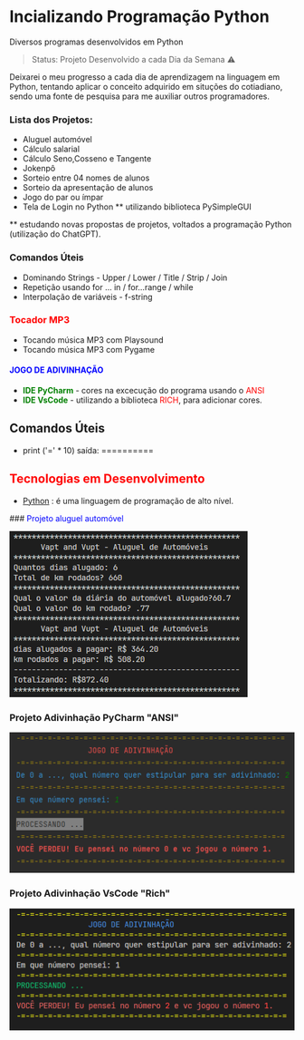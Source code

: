 # Incializando Programação Python

Diversos programas desenvolvidos em Python

> Status: Projeto Desenvolvido a cada Dia da Semana ⚠️

Deixarei o meu progresso a cada dia de aprendizagem na linguagem em Python, tentando aplicar o conceito adquirido em situções do cotiadiano, sendo uma fonte de pesquisa para me auxiliar outros programadores.

### Lista dos Projetos:

- Aluguel automóvel
- Cálculo salarial
- Cálculo Seno,Cosseno e Tangente
- Jokenpô
- Sorteio entre 04 nomes de alunos
- Sorteio da apresentação de alunos
- Jogo do par ou ímpar
- Tela de Login no Python ** utilizando biblioteca PySimpleGUI

** estudando novas propostas de projetos, voltados a programação Python (utilização do ChatGPT).


### Comandos Úteis
- Dominando Strings - Upper / Lower / Title / Strip / Join
- Repetição usando for ... in / for...range / while
- Interpolação de variáveis - f-string


### <span  style="color:red">Tocador MP3 </span>
- Tocando música MP3 com Playsound
- Tocando música MP3 com Pygame


#### <strong style="color:blue" > JOGO DE ADIVINHAÇÃO</strong>
- <strong style="color:green"> IDE PyCharm</strong> - cores na excecução do programa usando o<span  style="color:red"> ANSI </span>
- <strong style="color:green">IDE VsCode</strong> -  utilizando a biblioteca <span  style="color:red">RICH</span>, para adicionar cores.


## Comandos Úteis 

- print ('=' \* 10)
  saída: ==========

## <span  style="color:red">Tecnologias em Desenvolvimento</span>

- [Python](https://docs.python.org/pt-br/3/tutorial/index.html) : é uma linguagem de programação de alto nível.

###<span  style="color:blue"> Projeto aluguel automóvel</span>

![Aluguel Automóvel](/img/aluguelautomovel.PNG)


### Projeto Adivinhação PyCharm "ANSI"

![adivinhacao_pycharm](/img/adivinhacao_pycharm.PNG)

### Projeto Adivinhação VsCode "Rich"

![adivinhacao_vscode](/img/adivinhacao_vscode_rich.PNG)
